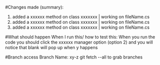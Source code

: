 #Changes made (summary):
1. added a xxxxxx method on class xxxxxxx | working on fileName.cs
2. added a xxxxxx method on class xxxxxxx | working on fileName.cs
3. added a xxxxxx method on class xxxxxxx | working on fileName.cs

#What should happen When I run this/ how to test this:
  When you run the code you should click the xxxxxx manager option (option 2) and you will notice that blank will pop up when y happens

#Branch access
  Branch Name: xy-z
  git fetch --all  to grab branches
